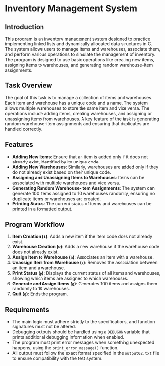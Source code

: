 # Inventory Management System

## Introduction
This program is an inventory management system designed to practice implementing linked lists and dynamically allocated data structures in C. The system allows users to manage items and warehouses, associate them, and perform various operations to simulate the management of inventory. The program is designed to use basic operations like creating new items, assigning items to warehouses, and generating random warehouse-item assignments.

## Task Overview
The goal of this task is to manage a collection of items and warehouses. Each item and warehouse has a unique code and a name. The system allows multiple warehouses to store the same item and vice versa. The operations include adding items, creating warehouses, and assigning or unassigning items from warehouses. A key feature of the task is generating random warehouse-item assignments and ensuring that duplicates are handled correctly.

## Features
- **Adding New Items**: Ensure that an item is added only if it does not already exist, identified by its unique code.
- **Adding New Warehouses**: Similarly, warehouses are added only if they do not already exist based on their unique code.
- **Assigning and Unassigning Items to Warehouses**: Items can be associated with multiple warehouses and vice versa.
- **Generating Random Warehouse-Item Assignments**: The system can generate 100 items assigned to 10 warehouses randomly, ensuring no duplicate items or warehouses are created.
- **Printing Status**: The current status of items and warehouses can be printed in a formatted output.

## Program Workflow
1. **Item Creation (`i`)**: Adds a new item if the item code does not already exist.
2. **Warehouse Creation (`w`)**: Adds a new warehouse if the warehouse code does not already exist.
3. **Assign Item to Warehouse (`a`)**: Associates an item with a warehouse.
4. **Unassign Item from Warehouse (`u`)**: Removes the association between an item and a warehouse.
5. **Print Status (`p`)**: Displays the current status of all items and warehouses, showing which items are assigned to which warehouses.
6. **Generate and Assign Items (`g`)**: Generates 100 items and assigns them randomly to 10 warehouses.
7. **Quit (`q`)**: Ends the program.

## Requirements
- The main logic must adhere strictly to the specifications, and function signatures must not be altered.
- Debugging outputs should be handled using a `DEBUGON` variable that prints additional debugging information when enabled.
- The program must print error messages when something unexpected happens, using the `print_error_message()` function.
- All output must follow the exact format specified in the `output02.txt` file to ensure compatibility with the test system.
